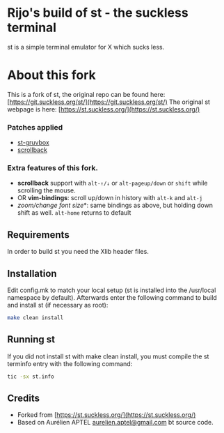 # Rijo's build of st - the suckless terminal

st is a simple terminal emulator for X which sucks less.

# About this fork
This is a fork of st, the original repo can be found here: [https://git.suckless.org/st/](https://git.suckless.org/st/)
The original st webpage is here: [https://st.suckless.org/](https://st.suckless.org/)

### Patches applied
* [st-gruvbox](https://st.suckless.org/patches/gruvbox/)
* [scrollback](https://st.suckless.org/patches/scrollback/)

### Extra features of this fork.
+ **scrollback** support with `alt-↑/↓` or `alt-pageup/down` or `shift` while scrolling the
  mouse.
+ OR **vim-bindings**: scroll up/down in history with `alt-k` and `alt-j`
+ *zoom/change font size**: same bindings as above, but holding down shift as
  well. `alt-home` returns to default

## Requirements
In order to build st you need the Xlib header files.

## Installation
Edit config.mk to match your local setup (st is installed into the /usr/local namespace by default).
Afterwards enter the following command to build and install st (if necessary as root):
```bash
make clean install
```

## Running st

If you did not install st with make clean install, you must compile
the st terminfo entry with the following command:

```bash
tic -sx st.info
```

## Credits
* Forked from [https://st.suckless.org/](https://st.suckless.org/)
* Based on Aurélien APTEL aurelien.aptel@gmail.com bt source code.
